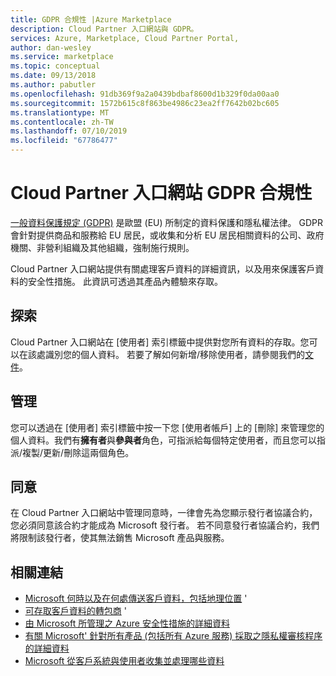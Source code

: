 ```yaml
---
title: GDPR 合規性 |Azure Marketplace
description: Cloud Partner 入口網站與 GDPR。
services: Azure, Marketplace, Cloud Partner Portal,
author: dan-wesley
ms.service: marketplace
ms.topic: conceptual
ms.date: 09/13/2018
ms.author: pabutler
ms.openlocfilehash: 91db369f9a2a0439bdbaf8600d1b329f0da00aa0
ms.sourcegitcommit: 1572b615c8f863be4986c23ea2ff7642b02bc605
ms.translationtype: MT
ms.contentlocale: zh-TW
ms.lasthandoff: 07/10/2019
ms.locfileid: "67786477"
---
```

<a name="cloud-partner-portal-gdpr-compliance"></a>Cloud Partner 入口網站 GDPR 合規性
====================================

[一般資料保護規定 (GDPR)](https://ec.europa.eu/info/law/law-topic/data-protection/reform_en/) 是歐盟 (EU) 所制定的資料保護和隱私權法律。 GDPR 會針對提供商品和服務給 EU 居民，或收集和分析 EU 居民相關資料的公司、政府機關、非營利組織及其他組織，強制施行規則。

Cloud Partner 入口網站提供有關處理客戶資料的詳細資訊，以及用來保護客戶資料的安全性措施。 此資訊可透過其產品內體驗來存取。

<a name="discover"></a>探索
--------

Cloud Partner 入口網站在 [使用者] 索引標籤中提供對您所有資料的存取。您可以在該處識別您的個人資料。 若要了解如何新增/移除使用者，請參閱我們的[文件](./cloud-partner-portal-manage-users.md)。

<a name="manage"></a>管理
------

您可以透過在 [使用者] 索引標籤中按一下您 [使用者帳戶] 上的 [刪除] 來管理您的個人資料。我們有**擁有者**與**參與者**角色，可指派給每個特定使用者，而且您可以指派/複製/更新/刪除這兩個角色。

<a name="consent"></a>同意
-------

在 Cloud Partner 入口網站中管理同意時，一律會先為您顯示發行者協議合約，您必須同意該合約才能成為 Microsoft 發行者。 若不同意發行者協議合約，我們將限制該發行者，使其無法銷售 Microsoft 產品與服務。

<a name="related-links"></a>相關連結
-------------

-   [Microsoft 何時以及在何處傳送客戶資料，包括地理位置](https://www.microsoft.com/trustcenter/privacy/where-your-data-is-located) \'
-   [可存取客戶資料的轉包商](https://aka.ms/Online_Serv_Subcontractor_List) \'
-   [由 Microsoft 所管理之 Azure 安全性措施的詳細資料](https://download.microsoft.com/download/1/6/0/160216AA-8445-480B-B60F-5C8EC8067FCA/WindowsAzure-SecurityPrivacyCompliance.pdf)
-   [有關 Microsoft\' 針對所有產品 (包括所有 Azure 服務) 採取之隱私權審核程序的詳細資料](https://www.microsoft.com/trustcenter/privacy/we-set-and-adhere-to-stringent-standards)
-   [Microsoft 從客戶系統與使用者收集並處理哪些資料](https://www.microsoft.com/trustcenter/privacy/you-own-your-data)
